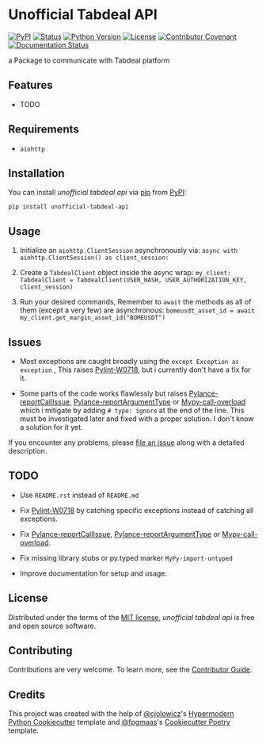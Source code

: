 # Unofficial Tabdeal API

[![PyPI](https://img.shields.io/pypi/v/unofficial-tabdeal-api.svg?style=flat-square)][package url]
[![Status](https://img.shields.io/pypi/status/unofficial-tabdeal-api.svg?style=flat-square)][package url]
[![Python Version](https://img.shields.io/pypi/pyversions/unofficial-tabdeal-api?style=flat-square)][package url]
[![License](https://img.shields.io/pypi/l/unofficial-tabdeal-api?style=flat-square)][MIT License]
[![Contributor Covenant](https://img.shields.io/badge/Contributor%20Covenant-2.1-4baaaa.svg)][Code of Conduct]
[![Documentation Status](https://readthedocs.org/projects/unofficial-tabdeal-api/badge/?version=latest)][ReadTheDocs]

a Package to communicate with Tabdeal platform

## Features

- TODO

## Requirements

- `aiohttp`

## Installation

You can install _unofficial tabdeal api_ via [pip] from [PyPI]:

```console
pip install unofficial-tabdeal-api
```

## Usage

1. Initialize an `aiohttp.ClientSession` asynchronously via:
`async with aiohttp.ClientSession() as client_session:`

2. Create a `TabdealClient` object inside the async wrap:
`my_client: TabdealClient = TabdealClient(USER_HASH, USER_AUTHORIZATION_KEY, client_session)`
3. Run your desired commands, Remember to `await` the methods as all of them (except a very few) are asynchronous:
`bomeusdt_asset_id = await my_client.get_margin_asset_id("BOMEUSDT")`

## Issues

- Most exceptions are caught broadly using the `except Exception as exception`
  , This raises [Pylint-W0718], but i currently don't have a fix for it.

- Some parts of the code works flawlessly but raises [Pylance-reportCallIssue], [Pylance-reportArgumentType] or [Mypy-call-overload] which i mitigate by adding `# type: ignore` at the end of the line. This must be investigated later and fixed with a proper solution. I don't know a solution for it yet.

If you encounter any problems,
please [file an issue] along with a detailed description.

## TODO

- Use `README.rst` instead of `README.md`

- Fix [Pylint-W0718] by catching specific exceptions instead of catching all exceptions.

- Fix [Pylance-reportCallIssue], [Pylance-reportArgumentType] or [Mypy-call-overload].

- Fix missing library stubs or py.typed marker `MyPy-import-untyped`

- Improve documentation for setup and usage.

## License

Distributed under the terms of the [MIT license],
_unofficial tabdeal api_ is free and open source software.

## Contributing

Contributions are very welcome.
To learn more, see the [Contributor Guide].

## Credits

This project was created with the help of [@cjolowicz]'s [Hypermodern Python Cookiecutter] template and [@fpgmaas]'s [Cookiecutter Poetry] template.

<!-- Links -->
<!-- Badges section -->
[package url]: https://pypi.org/project/unofficial-tabdeal-api/
[ReadTheDocs]: https://unofficial-tabdeal-api.readthedocs.io/en/latest/?badge=latest

<!-- Installation section -->
[pip]: https://pypi.org/project/pip/
[PyPI]: https://pypi.org/

<!-- Issues section -->
[file an issue]: https://github.com/MohsenHNSJ/unofficial_tabdeal_api/issues/new

<!-- TODO section -->
[Pylint-W0718]: https://pylint.readthedocs.io/en/latest/user_guide/messages/warning/broad-exception-caught.html
[Pylance-reportCallIssue]: https://github.com/microsoft/pyright/blob/main/docs/configuration.md#reportCallIssue
[Pylance-reportArgumentType]: https://github.com/microsoft/pyright/blob/main/docs/configuration.md#reportArgumentType
[Mypy-call-overload]: https://mypy.readthedocs.io/en/latest/error_code_list.html#code-call-overload

<!-- Credits section -->
[@cjolowicz]: https://github.com/cjolowicz
[hypermodern python cookiecutter]: https://github.com/cjolowicz/cookiecutter-hypermodern-python
[@fpgmaas]: https://github.com/fpgmaas
[Cookiecutter Poetry]: https://github.com/fpgmaas/cookiecutter-poetry

<!-- Github Only -->
<!-- This section should be ignored by ReadTheDocs -->
<!-- Badges Section -->
[Code of Conduct]: https://github.com/MohsenHNSJ/unofficial_tabdeal_api/blob/main/CODE_OF_CONDUCT.md
<!-- Contributing section -->
[Contributor Guide]: https://github.com/MohsenHNSJ/unofficial_tabdeal_api/blob/main/CONTRIBUTING.md
<!-- License section -->
[MIT License]: https://github.com/MohsenHNSJ/unofficial_tabdeal_api/blob/main/LICENSE.txt
